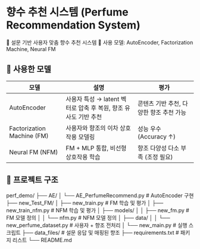 # 향수 추천 시스템 (Perfume Recommendation System)

🧠 설문 기반 사용자 맞춤 향수 추천 시스템
📂 사용 모델: AutoEncoder, Factorization Machine, Neural FM

## 🧠 사용한 모델

| 모델 | 설명 | 평가 |
|-------------------------------|----------------------------------------------------------------|----------------------------------------|
|          AutoEncoder          | 사용자 특성 → latent 벡터로 압축 후 복원, 향조 유사도 기반 추천 | 콘텐츠 기반 추천, 다양한 향조 추천 가능 |
|   Factorization Machine (FM)  |              사용자와 향조의 이차 상호작용 모델링               |         성능 우수 (Accuracy ↑)         |
|        Neural FM (NFM)        |              FM + MLP 통합, 비선형 상호작용 학습               |    향조 다양성 다소 부족 (조정 필요)     |

## 📁 프로젝트 구조
perf_demo/
├── AE/
│ └── AE_PerfumeRecommend.py # AutoEncoder 구현
├── new_Test_FM/
│ ├── new_train.py # FM 학습 및 평가
│ ├── new_train_nfm.py # NFM 학습 및 평가
│ ├── models/
│ │ ├── new_fm.py # FM 모델 정의
│ │ └── nfm.py # NFM 모델 정의
│ ├── data/
│ │ └── new_perfume_dataset.py # 사용자 + 향조 전처리
│ └── new_main.py # 실행 스크립트
├── data_files/ # 설문 응답 및 매핑된 향조
├── requirements.txt # 패키지 리스트
└── README.md

